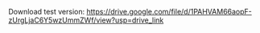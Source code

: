 Download test version:
https://drive.google.com/file/d/1PAHVAM66aopF-zUrgLjaC6Y5wzUmmZWf/view?usp=drive_link
